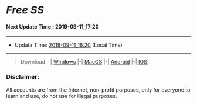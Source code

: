
# *Free SS*

#### Next Update Time : 2019-09-11_17:20

---
* Updata Time: [2019-09-11_16:20](https://github.com/Geek-007/free-SS/blob/master/2019-09-11_16:20_FreeSS.txt) (Local Time)
---

> Download - | [Windows](https://github.com/shadowsocks/shadowsocks-windows/releases) |-| [MacOS](https://github.com/shadowsocks/shadowsocks-iOS/releases) |-| [Android](https://github.com/shadowsocks/shadowsocks-android/releases) |-| [IOS](https://itunes.apple.com/us/)|

### Disclaimer:
All accounts are from the Internet, non-profit purposes, only for everyone to learn and use, do not use for illegal purposes.
<br>

